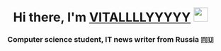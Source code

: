 <h1 align="center">Hi there, I'm <a href="https://daniilshat.ru/" target="_blank">VITALLLLYYYYY</a> 
<img src="https://github.com/blackcater/blackcater/raw/main/images/Hi.gif" height="32"/></h1>
<h3 align="center">Computer science student, IT news writer from Russia 🇷🇺</h3>
